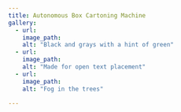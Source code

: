 ```yaml
---
title: Autonomous Box Cartoning Machine
gallery:
  - url: 
    image_path: 
    alt: "Black and grays with a hint of green"
  - url: 
    image_path: 
    alt: "Made for open text placement"
  - url:
    image_path: 
    alt: "Fog in the trees"

---
```


